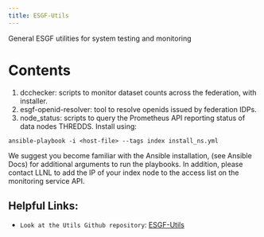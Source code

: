 ```yaml
---
title: ESGF-Utils
---
```

General ESGF utilities for system testing and monitoring

Contents
=========
1. dcchecker: scripts to monitor dataset counts across the federation, with installer.
2. esgf-openid-resolver: tool to resolve openids issued by federation IDPs.
3. node_status: scripts to query the Prometheus API reporting status of data nodes THREDDS.  Install using: 

```ansible-playbook -i <host-file> --tags index install_ns.yml```

We suggest you become familiar with the Ansible installation, (see Ansible Docs) for additional arguments to run the playbooks.  In addition, please contact LLNL to add the IP of your index node to the access list on the monitoring service API.

## Helpful Links:

* `Look at the Utils Github repository`: [ESGF-Utils](https://github.com/ESGF/esgf-utils)